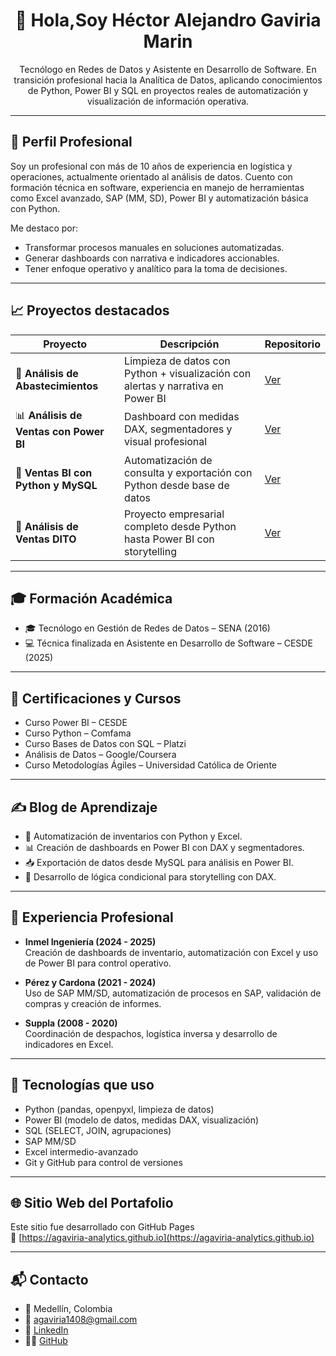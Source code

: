 <h1 align="center">👋 Hola,Soy Héctor Alejandro Gaviria Marin</h1>

<p align="center">
Tecnólogo en Redes de Datos y Asistente en Desarrollo de Software. En transición profesional hacia la Analítica de Datos, aplicando conocimientos de Python, Power BI y SQL en proyectos reales de automatización y visualización de información operativa.
</p>

---

## 🧠 Perfil Profesional

Soy un profesional con más de 10 años de experiencia en logística y operaciones, actualmente orientado al análisis de datos. Cuento con formación técnica en software, experiencia en manejo de herramientas como Excel avanzado, SAP (MM, SD), Power BI y automatización básica con Python.

Me destaco por:
- Transformar procesos manuales en soluciones automatizadas.
- Generar dashboards con narrativa e indicadores accionables.
- Tener enfoque operativo y analítico para la toma de decisiones.

---

## 📈 Proyectos destacados

| Proyecto | Descripción | Repositorio |
|---------|-------------|-------------|
| 🧾 **Análisis de Abastecimientos** | Limpieza de datos con Python + visualización con alertas y narrativa en Power BI | [Ver](https://github.com/agaviria-analytics/analisis-abastecimientos) |
| 📊 **Análisis de Ventas con Power BI** | Dashboard con medidas DAX, segmentadores y visual profesional | [Ver](https://github.com/agaviria-analytics/analisis-ventas-powerbi) |
| 🐍 **Ventas BI con Python y MySQL** | Automatización de consulta y exportación con Python desde base de datos | [Ver](https://github.com/agaviria-analytics/ventas-bi-python-mysql) |
| 💼 **Análisis de Ventas DITO** | Proyecto empresarial completo desde Python hasta Power BI con storytelling | [Ver](https://github.com/agaviria-analytics/analisis-ventas-DITO) |

---

## 🎓 Formación Académica

- 🎓 Tecnólogo en Gestión de Redes de Datos – SENA (2016)  
- 💻 Técnica finalizada en Asistente en Desarrollo de Software – CESDE (2025)  

---

## 📜 Certificaciones y Cursos

- Curso Power BI – CESDE  
- Curso Python – Comfama  
- Curso Bases de Datos con SQL – Platzi  
- Análisis de Datos – Google/Coursera  
- Curso Metodologías Ágiles – Universidad Católica de Oriente

---

## ✍️ Blog de Aprendizaje

- 🔄 Automatización de inventarios con Python y Excel.
- 📊 Creación de dashboards en Power BI con DAX y segmentadores.
- 📥 Exportación de datos desde MySQL para análisis en Power BI.
- 🧠 Desarrollo de lógica condicional para storytelling con DAX.

---

## 💼 Experiencia Profesional

- **Inmel Ingeniería (2024 - 2025)**  
  Creación de dashboards de inventario, automatización con Excel y uso de Power BI para control operativo.

- **Pérez y Cardona (2021 - 2024)**  
  Uso de SAP MM/SD, automatización de procesos en SAP, validación de compras y creación de informes.

- **Suppla (2008 - 2020)**  
  Coordinación de despachos, logística inversa y desarrollo de indicadores en Excel.

---

## 🧰 Tecnologías que uso

- Python (pandas, openpyxl, limpieza de datos)
- Power BI (modelo de datos, medidas DAX, visualización)
- SQL (SELECT, JOIN, agrupaciones)
- SAP MM/SD
- Excel intermedio-avanzado
- Git y GitHub para control de versiones

---

## 🌐 Sitio Web del Portafolio

Este sitio fue desarrollado con GitHub Pages  
🔗 [https://agaviria-analytics.github.io](https://agaviria-analytics.github.io)

---

## 📬 Contacto

- 📍 Medellín, Colombia  
- 📧 agaviria1408@gmail.com  
- 💼 [LinkedIn](https://www.linkedin.com/in/héctor-alejandro-gaviria-marin-43296265)
- 🧑‍💻 [GitHub](https://github.com/agaviria-analytics)

